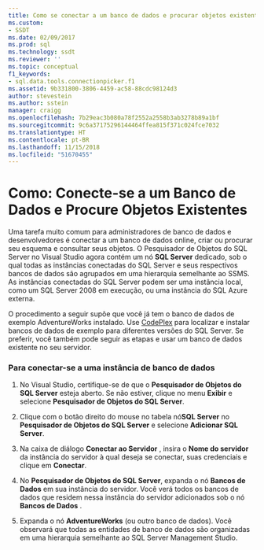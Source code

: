 ```yaml
---
title: Como se conectar a um banco de dados e procurar objetos existentes | Microsoft Docs
ms.custom:
- SSDT
ms.date: 02/09/2017
ms.prod: sql
ms.technology: ssdt
ms.reviewer: ''
ms.topic: conceptual
f1_keywords:
- sql.data.tools.connectionpicker.f1
ms.assetid: 9b331800-3806-4459-ac58-88cdc98124d3
author: stevestein
ms.author: sstein
manager: craigg
ms.openlocfilehash: 7b29eac3b080a78f2552a2558b3ab3278b89a1bf
ms.sourcegitcommit: 9c6a37175296144464ffea815f371c024fce7032
ms.translationtype: HT
ms.contentlocale: pt-BR
ms.lasthandoff: 11/15/2018
ms.locfileid: "51670455"
---
```

# <a name="how-to-connect-to-a-database-and-browse-existing-objects"></a>Como: Conecte-se a um Banco de Dados e Procure Objetos Existentes
Uma tarefa muito comum para administradores de banco de dados e desenvolvedores é conectar a um banco de dados online, criar ou procurar seu esquema e consultar seus objetos. O Pesquisador de Objetos do SQL Server no Visual Studio agora contém um nó **SQL Server** dedicado, sob o qual todas as instâncias conectadas do SQL Server e seus respectivos bancos de dados são agrupados em uma hierarquia semelhante ao SSMS. As instâncias conectadas do SQL Server podem ser uma instância local, como um SQL Server 2008 em execução, ou uma instância do SQL Azure externa.  
  
O procedimento a seguir supõe que você já tem o banco de dados de exemplo AdventureWorks instalado. Use [CodePlex](https://msftdbprodsamples.codeplex.com/) para localizar e instalar bancos de dados de exemplo para diferentes versões do SQL Server. Se preferir, você também pode seguir as etapas e usar um banco de dados existente no seu servidor.  
  
### <a name="to-connect-to-a-database-instance"></a>Para conectar-se a uma instância de banco de dados  
  
1.  No Visual Studio, certifique-se de que o **Pesquisador de Objetos do SQL Server** esteja aberto. Se não estiver, clique no menu **Exibir** e selecione **Pesquisador de Objetos do SQL Server**.  
  
2.  Clique com o botão direito do mouse no tabela nó**SQL Server** no **Pesquisador de Objetos do SQL Server** e selecione **Adicionar SQL Server**.  
  
3.  Na caixa de diálogo **Conectar ao Servidor** , insira o **Nome do servidor** da instância do servidor à qual deseja se conectar, suas credenciais e clique em **Conectar**.  
  
4.  No **Pesquisador de Objetos do SQL Server**, expanda o nó **Bancos de Dados** em sua instância do servidor. Você verá todos os bancos de dados que residem nessa instância do servidor adicionados sob o nó **Bancos de Dados** .  
  
5.  Expanda o nó **AdventureWorks** (ou outro banco de dados). Você observará que todas as entidades de banco de dados são organizadas em uma hierarquia semelhante ao SQL Server Management Studio.  
  

